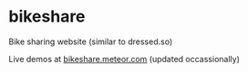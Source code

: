 # bikeshare
Bike sharing website (similar to dressed.so)

Live demos at [bikeshare.meteor.com](http://bikeshare.meteor.com) (updated occassionally)
